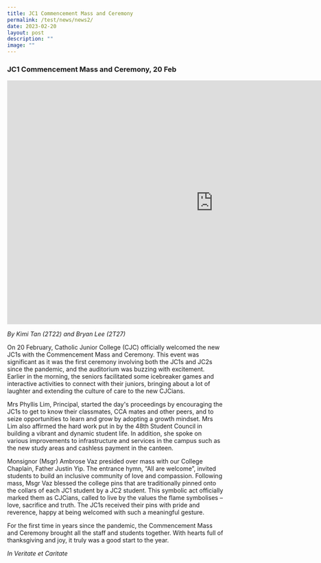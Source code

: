 ```yaml
---
title: JC1 Commencement Mass and Ceremony
permalink: /test/news/news2/
date: 2023-02-20
layout: post
description: ""
image: ""
---
```


### **JC1 Commencement Mass and Ceremony, 20 Feb**

<iframe allowfullscreen="true" height="569" width="960" frameborder="0" src="https://docs.google.com/presentation/d/e/2PACX-1vQEzo-XTJZqKbcD0-uifDK_vLXOC0l36y4Wj2qXvALaYNnY2TDm_cMFxOmp3fZ5qyOFrU9jCpAQeXYl/embed?start=false&amp;loop=false&amp;delayms=3000"></iframe>

_By Kimi Tan (2T22) and Bryan Lee (2T27)_

On 20 February, Catholic Junior College (CJC) officially welcomed the new JC1s with the Commencement Mass and Ceremony. This event was significant as it was the first ceremony involving both the JC1s and JC2s since the pandemic, and the auditorium was buzzing with excitement. Earlier in the morning, the seniors facilitated some icebreaker games and interactive activities to connect with their juniors, bringing about a lot of laughter and extending the culture of care to the new CJCians.

Mrs Phyllis Lim, Principal, started the day's proceedings by encouraging the JC1s to get to know their classmates, CCA mates and other peers, and to seize opportunities to learn and grow by adopting a growth mindset. Mrs Lim also affirmed the hard work put in by the 48th Student Council in building a vibrant and dynamic student life. In addition, she spoke on various improvements to infrastructure and services in the campus such as the new study areas and cashless payment in the canteen.

Monsignor (Msgr) Ambrose Vaz presided over mass with our College Chaplain, Father Justin Yip. The entrance hymn, “All are welcome”, invited students to build an inclusive community of love and compassion. Following mass, Msgr Vaz blessed the college pins that are traditionally pinned onto the collars of each JC1 student by a JC2 student. This symbolic act officially marked them as CJCians, called to live by the values the flame symbolises – love, sacrifice and truth. The JC1s received their pins with pride and reverence, happy at being welcomed with such a meaningful gesture.

For the first time in years since the pandemic, the Commencement Mass and Ceremony brought all the staff and students together. With hearts full of thanksgiving and joy, it truly was a good start to the year.

_In Veritate et Caritate_